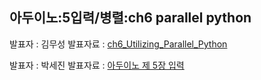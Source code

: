 ## 아두이노:5입력/병렬:ch6 parallel python
발표자 : 김무성 
발표자료 : [ch6_Utilizing_Parallel_Python](http://nbviewer.ipython.org/github/arduberryspin/arduberryspin.github.io/blob/master/doc/part2/study05/pp06/ch6_Utilizing_Parallel_Python.ipynb)

발표자 : 박세진
발표자료 : [아두이노 제 5장 입력](http://nbviewer.ipython.org/github/arduberryspin/arduberryspin.github.io/blob/master/doc/part2/study04/20140416_arduino_ch5_lightsensorinput_sejinpark.ipynb)